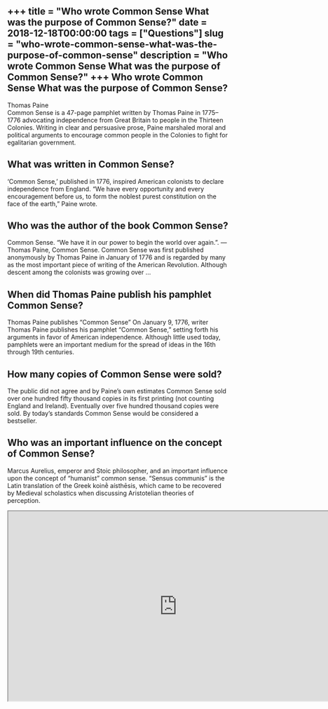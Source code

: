 +++
title = "Who wrote Common Sense What was the purpose of Common Sense?"
date = 2018-12-18T00:00:00
tags = ["Questions"]
slug = "who-wrote-common-sense-what-was-the-purpose-of-common-sense"
description = "Who wrote Common Sense What was the purpose of Common Sense?"
+++
Who wrote Common Sense What was the purpose of Common Sense?
------------------------------------------------------------

Thomas Paine  
Common Sense is a 47-page pamphlet written by Thomas Paine in 1775–1776 advocating independence from Great Britain to people in the Thirteen Colonies. Writing in clear and persuasive prose, Paine marshaled moral and political arguments to encourage common people in the Colonies to fight for egalitarian government.

What was written in Common Sense?
---------------------------------

‘Common Sense,’ published in 1776, inspired American colonists to declare independence from England. “We have every opportunity and every encouragement before us, to form the noblest purest constitution on the face of the earth,” Paine wrote.

Who was the author of the book Common Sense?
--------------------------------------------

Common Sense. “We have it in our power to begin the world over again.”. — Thomas Paine, Common Sense. Common Sense was first published anonymously by Thomas Paine in January of 1776 and is regarded by many as the most important piece of writing of the American Revolution. Although descent among the colonists was growing over …

When did Thomas Paine publish his pamphlet Common Sense?
--------------------------------------------------------

Thomas Paine publishes “Common Sense” On January 9, 1776, writer Thomas Paine publishes his pamphlet “Common Sense,” setting forth his arguments in favor of American independence. Although little used today, pamphlets were an important medium for the spread of ideas in the 16th through 19th centuries.

How many copies of Common Sense were sold?
------------------------------------------

The public did not agree and by Paine’s own estimates Common Sense sold over one hundred fifty thousand copies in its first printing (not counting England and Ireland). Eventually over five hundred thousand copies were sold. By today’s standards Common Sense would be considered a bestseller.

Who was an important influence on the concept of Common Sense?
--------------------------------------------------------------

Marcus Aurelius, emperor and Stoic philosopher, and an important influence upon the concept of “humanist” common sense. “Sensus communis” is the Latin translation of the Greek koinḕ aísthēsis, which came to be recovered by Medieval scholastics when discussing Aristotelian theories of perception.

<iframe allow="accelerometer; autoplay; clipboard-write; encrypted-media; gyroscope; picture-in-picture" allowfullscreen="" class="__youtube_prefs__  epyt-is-override  no-lazyload" data-no-lazy="1" data-origheight="433" data-origwidth="770" data-skipgform_ajax_framebjll="" height="433" id="_ytid_16199" loading="lazy" src="https://www.youtube.com/embed/D9XF0QOzWM0?enablejsapi=1&autoplay=0&cc_load_policy=0&cc_lang_pref=&iv_load_policy=1&loop=0&modestbranding=0&rel=1&fs=1&playsinline=0&autohide=2&theme=dark&color=red&controls=1&" title="YouTube player" width="770"></iframe>